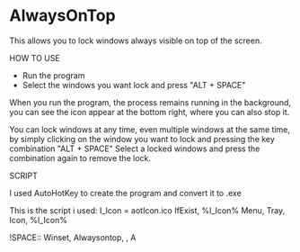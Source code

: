 # AlwaysOnTop

This allows you to lock windows always visible on top of the screen.

HOW TO USE

- Run the program
- Select the windows you want lock and press "ALT + SPACE"

When you run the program, the process remains running in the background, you can see the icon appear at the bottom right, where you can also stop it.

You can lock windows at any time, even multiple windows at the same time, by simply clicking on the window you want to lock and pressing the key combination "ALT + SPACE"
Select a locked windows and press the combination again to remove the lock.

SCRIPT

I used AutoHotKey to create the program and convert it to .exe

This is the script i used:
I_Icon = aotIcon.ico
IfExist, %I_Icon%
  Menu, Tray, Icon, %I_Icon%

!SPACE::  Winset, Alwaysontop, , A
